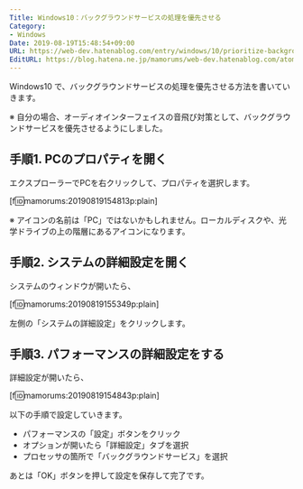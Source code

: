 ```yaml
---
Title: Windows10：バックグラウンドサービスの処理を優先させる
Category:
- Windows
Date: 2019-08-19T15:48:54+09:00
URL: https://web-dev.hatenablog.com/entry/windows/10/prioritize-background-services
EditURL: https://blog.hatena.ne.jp/mamorums/web-dev.hatenablog.com/atom/entry/26006613399892726
---
```


Windows10 で、バックグラウンドサービスの処理を優先させる方法を書いていきます。

※ 自分の場合、オーディオインターフェイスの音飛び対策として、バックグラウンドサービスを優先させるようにしました。


## 手順1. PCのプロパティを開く
エクスプローラーでPCを右クリックして、プロパティを選択します。

[f:id:mamorums:20190819154813p:plain]

※ アイコンの名前は「PC」ではないかもしれません。ローカルディスクや、光学ドライブの上の階層にあるアイコンになります。


## 手順2. システムの詳細設定を開く
システムのウィンドウが開いたら、

[f:id:mamorums:20190819155349p:plain]

左側の「システムの詳細設定」をクリックします。


## 手順3. パフォーマンスの詳細設定をする
詳細設定が開いたら、

[f:id:mamorums:20190819154843p:plain]

以下の手順で設定していきます。

- パフォーマンスの「設定」ボタンをクリック
- オプションが開いたら「詳細設定」タブを選択
- プロセッサの箇所で「バックグラウンドサービス」を選択

あとは「OK」ボタンを押して設定を保存して完了です。

